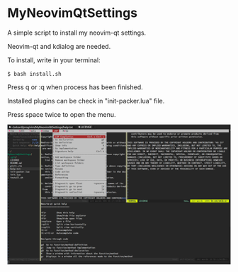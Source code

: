 # MyNeovimQtSettings

A simple script to install my neovim-qt settings.

Neovim-qt and kdialog are needed.

To install, write in your terminal:

```
$ bash install.sh
```

Press q or :q when process has been finished.

Installed plugins can be check in "init-packer.lua" file.

Press space twice to open the menu.

![LSP menu Example](images/lsp.png)

